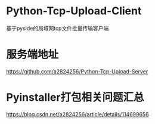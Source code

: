 # Python-Tcp-Upload-Client
基于pyside的局域网tcp文件批量传输客户端

# 服务端地址
https://github.com/a2824256/Python-Tcp-Upload-Server

# Pyinstaller打包相关问题汇总
https://blog.csdn.net/a2824256/article/details/114699656
